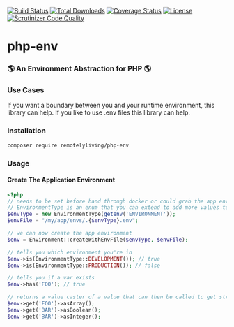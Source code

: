 [![Build Status](https://travis-ci.com/remotelyliving/php-env.svg?branch=master)](https://travis-ci.org/remotelyliving/php-env)
[![Total Downloads](https://poser.pugx.org/remotelyliving/php-env/downloads)](https://packagist.org/packages/remotelyliving/php-env)
[![Coverage Status](https://coveralls.io/repos/github/remotelyliving/php-env/badge.svg?branch=master)](https://coveralls.io/github/remotelyliving/php-env?branch=master) 
[![License](https://poser.pugx.org/remotelyliving/php-env/license)](https://packagist.org/packages/remotelyliving/php-env)
[![Scrutinizer Code Quality](https://scrutinizer-ci.com/g/remotelyliving/php-env/badges/quality-score.png?b=master)](https://scrutinizer-ci.com/g/remotelyliving/php-env/?branch=master)

# php-env
### 🌎 An Environment Abstraction for PHP 🌎

### Use Cases

If you want a boundary between you and your runtime environment, this library can help.
If you like to use .env files this library can help.

### Installation

```sh
composer require remotelyliving/php-env
```

### Usage

#### Create The Application Environment

```php
<?php
// needs to be set before hand through docker or could grab the app environment from cli args
// EnvironmentType is an enum that you can extend to add more values to
$envType = new EnvironmentType(getenv('ENVIRONMENT'));
$envFile = "/my/app/envs/.{$envType}.env";

// we can now create the app environment
$env = Environment::createWithEnvFile($envType, $envFile);

// tells you which environment you're in
$env->is(EnvironmentType::DEVELOPMENT()); // true
$env->is(EnvironmentType::PRODUCTION()); // false

// tells you if a var exists
$env->has('FOO'); // true

// returns a value caster of a value that can then be called to get stricter types 
$env->get('FOO')->asArray();
$env->get('BAR')->asBoolean();
$env->get('BAR')->asInteger();
```